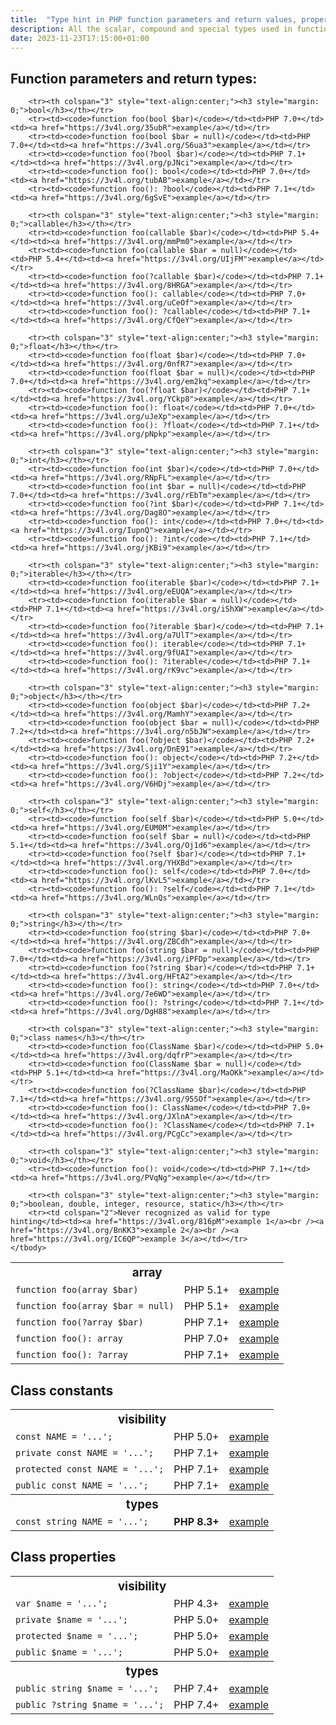 ```yaml
---
title:  "Type hint in PHP function parameters and return values, properties and constants"
description: All the scalar, compound and special types used in function (and method) parameter and results, for any PHP version.
date: 2023-11-23T17:15:00+01:00
---
```


## Function parameters and return types:

<table class="table table-hover table-bordered" style="width:auto; margin-left:auto; margin-right:auto">
    <tbody>
        <tr><th colspan="3" style="text-align:center;"><h3 style="margin: 0;">array</h3></th></tr>
        <tr><td><code>function foo(array $bar)</code></td><td>PHP 5.1+</td><td><a href="https://3v4l.org/VMPJh">example</a></td></tr>
        <tr><td><code>function foo(array $bar = null)</code></td><td>PHP 5.1+</td><td><a href="https://3v4l.org/28isS">example</a></td></tr>
        <tr><td><code>function foo(?array $bar)</code></td><td>PHP 7.1+</td><td><a href="https://3v4l.org/TVVn3">example</a></td></tr>
        <tr><td><code>function foo(): array</code></td><td>PHP 7.0+</td><td><a href="https://3v4l.org/aLcod">example</a></td></tr>
        <tr><td><code>function foo(): ?array</code></td><td>PHP 7.1+</td><td><a href="https://3v4l.org/YiD0p">example</a></td></tr>

        <tr><th colspan="3" style="text-align:center;"><h3 style="margin: 0;">bool</h3></th></tr>
        <tr><td><code>function foo(bool $bar)</code></td><td>PHP 7.0+</td><td><a href="https://3v4l.org/35ubR">example</a></td></tr>
        <tr><td><code>function foo(bool $bar = null)</code></td><td>PHP 7.0+</td><td><a href="https://3v4l.org/S6ua3">example</a></td></tr>
        <tr><td><code>function foo(?bool $bar)</code></td><td>PHP 7.1+</td><td><a href="https://3v4l.org/pJNci">example</a></td></tr>
        <tr><td><code>function foo(): bool</code></td><td>PHP 7.0+</td><td><a href="https://3v4l.org/tubAB">example</a></td></tr>
        <tr><td><code>function foo(): ?bool</code></td><td>PHP 7.1+</td><td><a href="https://3v4l.org/6gSvE">example</a></td></tr>

        <tr><th colspan="3" style="text-align:center;"><h3 style="margin: 0;">callable</h3></th></tr>
        <tr><td><code>function foo(callable $bar)</code></td><td>PHP 5.4+</td><td><a href="https://3v4l.org/mmPm0">example</a></td></tr>
        <tr><td><code>function foo(callable $bar = null)</code></td><td>PHP 5.4+</td><td><a href="https://3v4l.org/UIjFM">example</a></td></tr>
        <tr><td><code>function foo(?callable $bar)</code></td><td>PHP 7.1+</td><td><a href="https://3v4l.org/8HRGA">example</a></td></tr>
        <tr><td><code>function foo(): callable</code></td><td>PHP 7.0+</td><td><a href="https://3v4l.org/uCeOf">example</a></td></tr>
        <tr><td><code>function foo(): ?callable</code></td><td>PHP 7.1+</td><td><a href="https://3v4l.org/CfQeY">example</a></td></tr>

        <tr><th colspan="3" style="text-align:center;"><h3 style="margin: 0;">float</h3></th></tr>
        <tr><td><code>function foo(float $bar)</code></td><td>PHP 7.0+</td><td><a href="https://3v4l.org/0nfR7">example</a></td></tr>
        <tr><td><code>function foo(float $bar = null)</code></td><td>PHP 7.0+</td><td><a href="https://3v4l.org/em2kq">example</a></td></tr>
        <tr><td><code>function foo(?float $bar)</code></td><td>PHP 7.1+</td><td><a href="https://3v4l.org/YCkp8">example</a></td></tr>
        <tr><td><code>function foo(): float</code></td><td>PHP 7.0+</td><td><a href="https://3v4l.org/uJeXp">example</a></td></tr>
        <tr><td><code>function foo(): ?float</code></td><td>PHP 7.1+</td><td><a href="https://3v4l.org/pNpkp">example</a></td></tr>

        <tr><th colspan="3" style="text-align:center;"><h3 style="margin: 0;">int</h3></th></tr>
        <tr><td><code>function foo(int $bar)</code></td><td>PHP 7.0+</td><td><a href="https://3v4l.org/RNpFL">example</a></td></tr>
        <tr><td><code>function foo(int $bar = null)</code></td><td>PHP 7.0+</td><td><a href="https://3v4l.org/rEbTm">example</a></td></tr>
        <tr><td><code>function foo(?int $bar)</code></td><td>PHP 7.1+</td><td><a href="https://3v4l.org/Dag8O">example</a></td></tr>
        <tr><td><code>function foo(): int</code></td><td>PHP 7.0+</td><td><a href="https://3v4l.org/IupnQ">example</a></td></tr>
        <tr><td><code>function foo(): ?int</code></td><td>PHP 7.1+</td><td><a href="https://3v4l.org/jKBi9">example</a></td></tr>

        <tr><th colspan="3" style="text-align:center;"><h3 style="margin: 0;">iterable</h3></th></tr>
        <tr><td><code>function foo(iterable $bar)</code></td><td>PHP 7.1+</td><td><a href="https://3v4l.org/eEUQA">example</a></td></tr>
        <tr><td><code>function foo(iterable $bar = null)</code></td><td>PHP 7.1+</td><td><a href="https://3v4l.org/iShXW">example</a></td></tr>
        <tr><td><code>function foo(?iterable $bar)</code></td><td>PHP 7.1+</td><td><a href="https://3v4l.org/a7UlT">example</a></td></tr>
        <tr><td><code>function foo(): iterable</code></td><td>PHP 7.1+</td><td><a href="https://3v4l.org/9fUAI">example</a></td></tr>
        <tr><td><code>function foo(): ?iterable</code></td><td>PHP 7.1+</td><td><a href="https://3v4l.org/rK9vc">example</a></td></tr>

        <tr><th colspan="3" style="text-align:center;"><h3 style="margin: 0;">object</h3></th></tr>
        <tr><td><code>function foo(object $bar)</code></td><td>PHP 7.2+</td><td><a href="https://3v4l.org/MamhY">example</a></td></tr>
        <tr><td><code>function foo(object $bar = null)</code></td><td>PHP 7.2+</td><td><a href="https://3v4l.org/n5bJW">example</a></td></tr>
        <tr><td><code>function foo(?object $bar)</code></td><td>PHP 7.2+</td><td><a href="https://3v4l.org/DnE91">example</a></td></tr>
        <tr><td><code>function foo(): object</code></td><td>PHP 7.2+</td><td><a href="https://3v4l.org/Sji1Y">example</a></td></tr>
        <tr><td><code>function foo(): ?object</code></td><td>PHP 7.2+</td><td><a href="https://3v4l.org/V6HDj">example</a></td></tr>

        <tr><th colspan="3" style="text-align:center;"><h3 style="margin: 0;">self</h3></th></tr>
        <tr><td><code>function foo(self $bar)</code></td><td>PHP 5.0+</td><td><a href="https://3v4l.org/EUM0M">example</a></td></tr>
        <tr><td><code>function foo(self $bar = null)</code></td><td>PHP 5.1+</td><td><a href="https://3v4l.org/Oj1d6">example</a></td></tr>
        <tr><td><code>function foo(?self $bar)</code></td><td>PHP 7.1+</td><td><a href="https://3v4l.org/YHXBd">example</a></td></tr>
        <tr><td><code>function foo(): self</code></td><td>PHP 7.0+</td><td><a href="https://3v4l.org/lKvL5">example</a></td></tr>
        <tr><td><code>function foo(): ?self</code></td><td>PHP 7.1+</td><td><a href="https://3v4l.org/WLnQs">example</a></td></tr>

        <tr><th colspan="3" style="text-align:center;"><h3 style="margin: 0;">string</h3></th></tr>
        <tr><td><code>function foo(string $bar)</code></td><td>PHP 7.0+</td><td><a href="https://3v4l.org/ZBCdh">example</a></td></tr>
        <tr><td><code>function foo(string $bar = null)</code></td><td>PHP 7.0+</td><td><a href="https://3v4l.org/iPFDp">example</a></td></tr>
        <tr><td><code>function foo(?string $bar)</code></td><td>PHP 7.1+</td><td><a href="https://3v4l.org/HFtA2">example</a></td></tr>
        <tr><td><code>function foo(): string</code></td><td>PHP 7.0+</td><td><a href="https://3v4l.org/7e6WD">example</a></td></tr>
        <tr><td><code>function foo(): ?string</code></td><td>PHP 7.1+</td><td><a href="https://3v4l.org/DgH88">example</a></td></tr>

        <tr><th colspan="3" style="text-align:center;"><h3 style="margin: 0;">class names</h3></th></tr>
        <tr><td><code>function foo(ClassName $bar)</code></td><td>PHP 5.0+</td><td><a href="https://3v4l.org/dqfrP">example</a></td></tr>
        <tr><td><code>function foo(ClassName $bar = null)</code></td><td>PHP 5.1+</td><td><a href="https://3v4l.org/MaOKk">example</a></td></tr>
        <tr><td><code>function foo(?ClassName $bar)</code></td><td>PHP 7.1+</td><td><a href="https://3v4l.org/95SOf">example</a></td></tr>
        <tr><td><code>function foo(): ClassName</code></td><td>PHP 7.0+</td><td><a href="https://3v4l.org/JXlnA">example</a></td></tr>
        <tr><td><code>function foo(): ?ClassName</code></td><td>PHP 7.1+</td><td><a href="https://3v4l.org/PCgCc">example</a></td></tr>

        <tr><th colspan="3" style="text-align:center;"><h3 style="margin: 0;">void</h3></th></tr>
        <tr><td><code>function foo(): void</code></td><td>PHP 7.1+</td><td><a href="https://3v4l.org/PVqNg">example</a></td></tr>

        <tr><th colspan="3" style="text-align:center;"><h3 style="margin: 0;">boolean, double, integer, resource, static</h3></th></tr>
        <tr><td colspan="2">Never recognized as valid for type hinting</td><td><a href="https://3v4l.org/816pM">example 1</a><br /><a href="https://3v4l.org/BnKK3">example 2</a><br /><a href="https://3v4l.org/IC6QP">example 3</a></td></tr>
    </tbody>
</table>

## Class constants

<table class="table table-hover table-bordered" style="width:auto; margin-left:auto; margin-right:auto">
    <tbody>
        <tr><th colspan="3" style="text-align:center;"><h3 style="margin: 0;">visibility</h3></th></tr>
        <tr><td><code>const NAME = '...';</code></td><td>PHP 5.0+</td><td><a href="https://3v4l.org/9vTAb">example</a></td></tr>
        <tr><td><code>private const NAME = '...';</code></td><td>PHP 7.1+</td><td><a href="https://3v4l.org/dqfrP">example</a></td></tr>
        <tr><td><code>protected const NAME = '...';</code></td><td>PHP 7.1+</td><td><a href="https://3v4l.org/rsa80">example</a></td></tr>
        <tr><td><code>public const NAME = '...';</code></td><td>PHP 7.1+</td><td><a href="https://3v4l.org/Qhq19">example</a></td></tr>
        <tr><th colspan="3" style="text-align:center;"><h3 style="margin: 0;">types</h3></th></tr>
        <tr><td><code>const string NAME = '...';</code></td><td><b>PHP 8.3+</b></td><td><a href="https://3v4l.org/OJKH9">example</a></td></tr>
    </tbody>
</table>

## Class properties

<table class="table table-hover table-bordered" style="width:auto; margin-left:auto; margin-right:auto">
    <tbody>
        <tr><th colspan="3" style="text-align:center;"><h3 style="margin: 0;">visibility</h3></th></tr>
        <tr><td><code>var $name = '...';</code></td><td>PHP 4.3+</td><td><a href="https://3v4l.org/l4cFg">example</a></td></tr>
        <tr><td><code>private $name = '...';</code></td><td>PHP 5.0+</td><td><a href="https://3v4l.org/BBXiN">example</a></td></tr>
        <tr><td><code>protected $name = '...';</code></td><td>PHP 5.0+</td><td><a href="https://3v4l.org/EC8Kh">example</a></td></tr>
        <tr><td><code>public $name = '...';</code></td><td>PHP 5.0+</td><td><a href="https://3v4l.org/0ndGK">example</a></td></tr>
        <tr><th colspan="3" style="text-align:center;"><h3 style="margin: 0;">types</h3></th></tr>
        <tr><td><code>public string $name = '...';</code></td><td>PHP 7.4+</td><td><a href="https://3v4l.org/nKTOs">example</a></td></tr>
        <tr><td><code>public ?string $name = '...';</code></td><td>PHP 7.4+</td><td><a href="https://3v4l.org/lIMRp">example</a></td></tr>
    </tbody>
</table>
